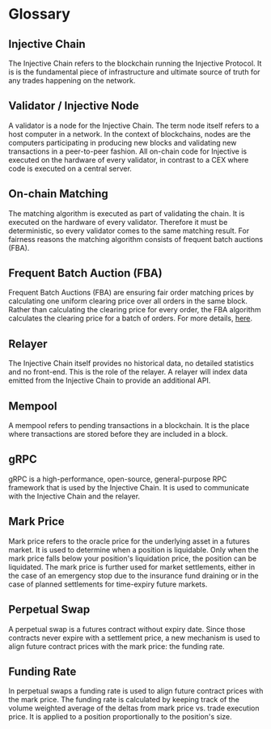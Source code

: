 # Glossary

## Injective Chain

The Injective Chain refers to the blockchain running the Injective Protocol. It is is the fundamental piece of infrastructure and ultimate source of truth for any trades happening on the network.

## Validator / Injective Node

A validator is a node for the Injective Chain. The term node itself refers to a host computer in a network. In the context of blockchains, nodes are the computers participating in producing new blocks and validating new transactions in a peer-to-peer fashion. All on-chain code for Injective is executed on the hardware of every validator, in contrast to a CEX where code is executed on a central server.

## On-chain Matching

The matching algorithm is executed as part of validating the chain. It is executed on the hardware of every validator. Therefore it must be deterministic, so every validator comes to the same matching result. For fairness reasons the matching algorithm consists of frequent batch auctions (FBA).

## Frequent Batch Auction (FBA)

Frequent Batch Auctions (FBA) are ensuring fair order matching prices by calculating one uniform clearing price over all orders in the same block. Rather than calculating the clearing price for every order, the FBA algorithm calculates the clearing price for a batch of orders. For more details, [here](#overview-frequent-batch-auction-fba).

## Relayer

The Injective Chain itself provides no historical data, no detailed statistics and no front-end. This is the role of the relayer. A relayer will index data emitted from the Injective Chain to provide an additional API.

## Mempool

A mempool refers to pending transactions in a blockchain. It is the place where transactions are stored before they are included in a block.

## gRPC

gRPC is a high-performance, open-source, general-purpose RPC framework that is used by the Injective Chain. It is used to communicate with the Injective Chain and the relayer.

## Mark Price

Mark price refers to the oracle price for the underlying asset in a futures market. It is used to determine when a position is liquidable. Only when the mark price falls below your position's liquidation price, the position can be liquidated. The mark price is further used for market settlements, either in the case of an emergency stop due to the insurance fund draining or in the case of planned settlements for time-expiry future markets.

## Perpetual Swap

A perpetual swap is a futures contract without expiry date. Since those contracts never expire with a settlement price, a new mechanism is used to align future contract prices with the mark price: the funding rate.

## Funding Rate

In perpetual swaps a funding rate is used to align future contract prices with the mark price. The funding rate is calculated by keeping track of the volume weighted average of the deltas from mark price vs. trade execution price. It is applied to a position proportionally to the position's size.
